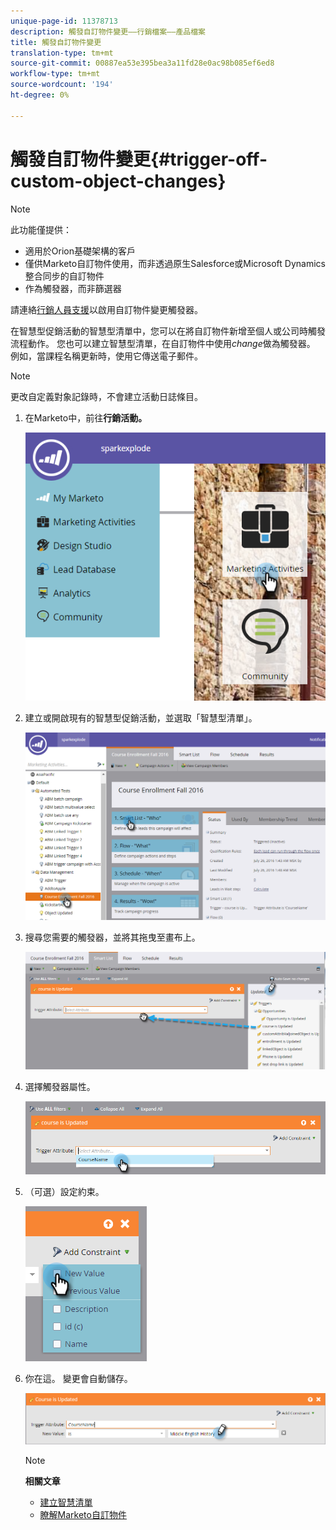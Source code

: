 ```yaml
---
unique-page-id: 11378713
description: 觸發自訂物件變更——行銷檔案——產品檔案
title: 觸發自訂物件變更
translation-type: tm+mt
source-git-commit: 00887ea53e395bea3a11fd28e0ac98b085ef6ed8
workflow-type: tm+mt
source-wordcount: '194'
ht-degree: 0%

---
```



# 觸發自訂物件變更{#trigger-off-custom-object-changes}

>[!NOTE]
>
>此功能僅提供：
>
>* 適用於Orion基礎架構的客戶
>* 僅供Marketo自訂物件使用，而非透過原生Salesforce或Microsoft Dynamics整合同步的自訂物件
>* 作為觸發器，而非篩選器

>
>
請連絡[行銷人員支援](http://support.marketo.com)以啟用自訂物件變更觸發器。

在智慧型促銷活動的智慧型清單中，您可以在將自訂物件新增至個人或公司時觸發流程動作。 您也可以建立智慧型清單，在自訂物件中使用&#x200B;*change*&#x200B;做為觸發器。 例如，當課程名稱更新時，使用它傳送電子郵件。

>[!NOTE]
>
>更改自定義對象記錄時，不會建立活動日誌條目。

1. 在Marketo中，前往&#x200B;**行銷活動。**

   ![](assets/image2016-7-25-15-3a49-3a52.png)

1. 建立或開啟現有的智慧型促銷活動，並選取「智慧型清單」。

   ![](assets/image2016-7-25-16-3a9-3a19.png)

1. 搜尋您需要的觸發器，並將其拖曳至畫布上。

   ![](assets/image2016-7-25-16-3a16-3a43.png)

1. 選擇觸發器屬性。

   ![](assets/image2016-7-25-16-3a21-3a42.png)

1. （可選）設定約束。

   ![](assets/image2016-9-6-14-3a25-3a22.png)

1. 你在這。 變更會自動儲存。

   ![](assets/image2016-9-6-14-3a25-3a54.png)

   >[!NOTE]
   >
   >**相關文章**
   >
   >    
   >    
   >    * [建立智慧清單](../../../product-docs/core-marketo-concepts/smart-lists-and-static-lists/creating-a-smart-list/create-a-smart-list.md)
   >    * [瞭解Marketo自訂物件](understanding-marketo-custom-objects.md)


